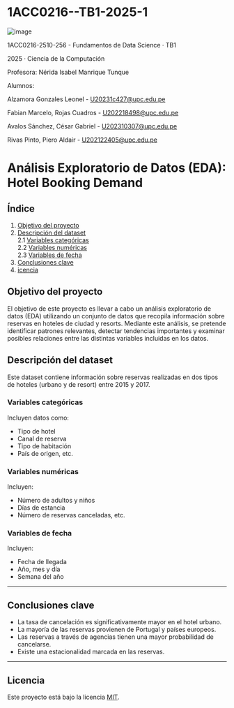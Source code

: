 # 1ACC0216--TB1-2025-1

![image](https://github.com/user-attachments/assets/61a731be-baf1-42a2-87e1-b8e63343da40)


1ACC0216-2510-256 - Fundamentos de Data Science · TB1

2025 · Ciencia de la Computación

Profesora: Nérida Isabel Manrique Tunque

Alumnos:

Alzamora Gonzales Leonel - U20231c427@upc.edu.pe

Fabian Marcelo, Rojas Cuadros - U202218498@upc.edu.pe

Avalos Sánchez, César Gabriel - U202310307@upc.edu.pe

Rivas Pinto, Piero Aldair - U202122405@upc.edu.pe

# Análisis Exploratorio de Datos (EDA): Hotel Booking Demand
## Índice
1. [Objetivo del proyecto](#objetivo-del-proyecto)  
2. [Descripción del dataset](#descripción-del-dataset)  
   2.1 [Variables categóricas](#variables-categóricas)  
   2.2 [Variables numéricas](#variables-numéricas)  
   2.3 [Variables de fecha](#variables-de-fecha)  
3. [Conclusiones clave](#conclusiones-clave)  
4. [icencia](#licencia)

## Objetivo del proyecto

El objetivo de este proyecto es llevar a cabo un análisis exploratorio de datos (EDA) utilizando un conjunto de datos que recopila información sobre reservas en hoteles de ciudad y resorts. Mediante este análisis, se pretende identificar patrones relevantes, detectar tendencias importantes y examinar posibles relaciones entre las distintas variables incluidas en los datos.

## Descripción del dataset

Este dataset contiene información sobre reservas realizadas en dos tipos de hoteles (urbano y de resort) entre 2015 y 2017.

### Variables categóricas

Incluyen datos como:
- Tipo de hotel
- Canal de reserva
- Tipo de habitación
- País de origen, etc.

### Variables numéricas

Incluyen:
- Número de adultos y niños
- Días de estancia
- Número de reservas canceladas, etc.

### Variables de fecha

Incluyen:
- Fecha de llegada
- Año, mes y día
- Semana del año

---

## Conclusiones clave

- La tasa de cancelación es significativamente mayor en el hotel urbano.
- La mayoría de las reservas provienen de Portugal y países europeos.
- Las reservas a través de agencias tienen una mayor probabilidad de cancelarse.
- Existe una estacionalidad marcada en las reservas.

---

## Licencia

Este proyecto está bajo la licencia [MIT](LICENSE).
